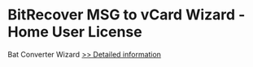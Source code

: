 # BitRecover MSG to vCard Wizard - Home User License
Bat Converter Wizard
[>> Detailed information](https://secure.shareit.com/shareit/product.html?productid=300953492&affiliateid=200057808)
